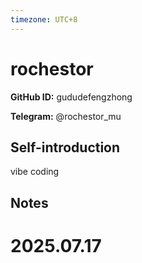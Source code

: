 ```yaml
---
timezone: UTC+8
---
```


# rochestor

**GitHub ID:** gududefengzhong

**Telegram:** @rochestor_mu

## Self-introduction

vibe coding

## Notes

<!-- Content_START -->

# 2025.07.17


<!-- Content_END -->
